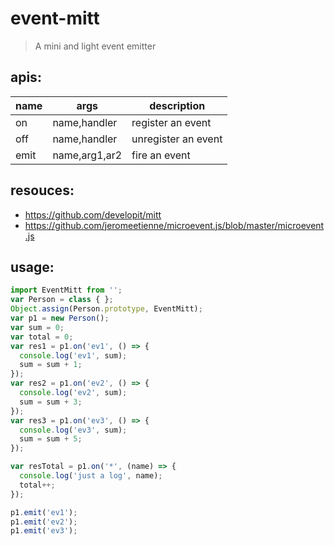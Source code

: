 # event-mitt
> A mini and light event emitter

## apis:
| name | args          | description         |
|------|---------------|---------------------|
| on   | name,handler  | register an event   |
| off  | name,handler  | unregister an event |
| emit | name,arg1,ar2 | fire an event       |

## resouces:
+ https://github.com/developit/mitt
+ https://github.com/jeromeetienne/microevent.js/blob/master/microevent.js


## usage:
```js
import EventMitt from '';
var Person = class { };
Object.assign(Person.prototype, EventMitt);
var p1 = new Person();
var sum = 0;
var total = 0;
var res1 = p1.on('ev1', () => {
  console.log('ev1', sum);
  sum = sum + 1;
});
var res2 = p1.on('ev2', () => {
  console.log('ev2', sum);
  sum = sum + 3;
});
var res3 = p1.on('ev3', () => {
  console.log('ev3', sum);
  sum = sum + 5;
});

var resTotal = p1.on('*', (name) => {
  console.log('just a log', name);
  total++;
});

p1.emit('ev1');
p1.emit('ev2');
p1.emit('ev3');
```
